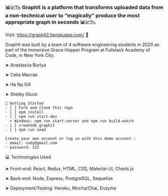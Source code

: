 ### 📊📈📉 Graphit is a platform that transforms uploaded data from a non-technical user to “magically” produce the most appropriate graph in seconds 📊📈📉

Visit: https://graphit2.herokuapp.com/ 👀

Graphit was built by a team of 4 software engineering students in 2020 as part of the immersive Grace Hopper Program at Fullstack Academy of Code, in New York City.

➤ Anastasiia Burlya

➤ Celia Macrae

➤ Ha Na Gill

➤ Shelby Gluck

```
🔐 Getting Started
- [ ] Fork and clone this repo
- [ ] npm install
- [ ] npm run start-dev
  ➤ Windows: npm run start-server and npm run build-watch
- [ ] createdb graphit
- [ ] npm run seed
```

```
Create your own account or log in with this demo account :
- email: cody@gmail.com
- password: 123
```

💻 Technologies Used

➤ Front-end: React, Redux, HTML, CSS, Material-UI, Charts.js

➤ Back-end: Node, Express, PostgreSQL, Sequelize

➤ Deployment/Testing: Heroku, Mocha/Chai, Enzyme

<blockquote class="imgur-embed-pub" lang="en" data-id="a/UoVMzSg"><a href="//imgur.com/a/UoVMzSg"></a></blockquote><script async src="//s.imgur.com/min/embed.js" charset="utf-8"></script>
